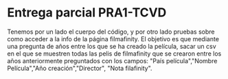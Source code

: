 # Entrega parcial PRA1-TCVD

Tenemos por un lado el cuerpo del código, y por otro lado pruebas sobre como acceder a la info de la página filmafinity.
El objetivo es que mediante una pregunta de años entre los que se ha creado la película, sacar un csv en el que se muestren todas las pelis de filmafinity que se crearon entre los años anteriormente preguntados con los campos: "País película","Nombre Película","Año creación","Director", "Nota filafinity".
